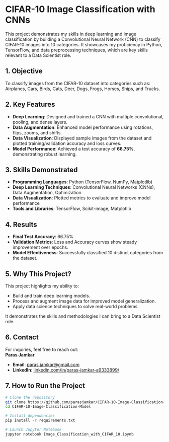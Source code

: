 # CIFAR-10 Image Classification with CNNs
This project demonstrates my skills in deep learning and image classification by building a Convolutional Neural Network (CNN) to classify CIFAR-10 images into 10 categories. It showcases my proficiency in Python, TensorFlow, and data preprocessing techniques, which are key skills relevant to a Data Scientist role.

## 1. Objective
To classify images from the CIFAR-10 dataset into categories such as:  
Airplanes, Cars, Birds, Cats, Deer, Dogs, Frogs, Horses, Ships, and Trucks.

## 2. Key Features
- **Deep Learning**: Designed and trained a CNN with multiple convolutional, pooling, and dense layers.
- **Data Augmentation**: Enhanced model performance using rotations, flips, zooms, and shifts.
- **Data Visualization**: Displayed sample images from the dataset and plotted training/validation accuracy and loss curves.
- **Model Performance**: Achieved a test accuracy of **66.75%**, demonstrating robust learning.

## 3. Skills Demonstrated
- **Programming Languages**: Python (TensorFlow, NumPy, Matplotlib)
- **Deep Learning Techniques**: Convolutional Neural Networks (CNNs), Data Augmentation, Optimization
- **Data Visualization**: Plotted metrics to evaluate and improve model performance
- **Tools and Libraries**: TensorFlow, Scikit-image, Matplotlib

## 4. Results
- **Final Test Accuracy**: 66.75%
- **Validation Metrics**: Loss and Accuracy curves show steady improvement over epochs.
- **Model Effectiveness**: Successfully classified 10 distinct categories from the dataset.

## 5. Why This Project?
This project highlights my ability to:
- Build and train deep learning models.
- Process and augment image data for improved model generalization.
- Apply data science techniques to solve real-world problems.

It demonstrates the skills and methodologies I can bring to a Data Scientist role.

## 6. Contact
For inquiries, feel free to reach out:  
**Paras Jamkar**  
- **Email**: paras.jamkar@gmail.com  
- **LinkedIn**: [linkedin.com/in/paras-jamkar-a9333899/](https://www.linkedin.com/in/paras-jamkar-a9333899/)

## 7. How to Run the Project
```bash
# Clone the repository
git clone https://github.com/parasjamkar/CIFAR-10-Image-Classification-Model.git
cd CIFAR-10-Image-Classification-Model

# Install dependencies
pip install -r requirements.txt

# Launch Jupyter Notebook
jupyter notebook Image_Classification_with_CIFAR_10.ipynb
